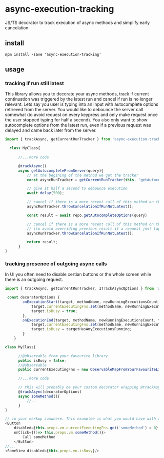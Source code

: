 # async-execution-tracking
JS/TS decorator to track execution of async methods and simplify early cancelation

## install
```
npm install -save 'async-execution-tracking'
```

## usage

### tracking if run still latest
This library allows you to decorate your async methods, track if current continuation was triggered by the latest run and cancel 
if run is no longer relevant. Lets say you user is typing into an input with autocomplete options retrieved from the server. 
You would like to debounce the server call somewhat (to avoid request on every keypress and only make request once the user stopped
typing for half a second). You also only want to show autocomplete options from the latest run, even if a previous request was delayed
and came back later from the server.

```javascript
import { trackAsync, getCurrentRunTracker } from 'async-execution-tracking';

  class MyClass{
  
      //...more code

      @trackAsync()
      async getAutocompleteFromServer(query){
          // at the begining of the method we get the tracker
          const asyncRunTracker = getCurrentRunTracker(this, 'getAutocompleteFromServer');

          // give it half a second to debounce execution
          await delay(500); 

          // cancel if there is a more recent call of this method on this object
          asyncRunTracker.throwCancelationIfRunNotLatest();

          const result = await repo.getAutocompleteOptions(query)

          // cancel if there is a more recent call of this method on this object 
          // (to avoid overriding previous result if a request just lagged)
          asyncRunTracker.throwCancelationIfRunNotLatest();

          return result;
      }
}
```

### tracking presence of outgoing async calls
In UI you often need to disable certian buttons or the whole screen while there is an outgoing request. 
```javascript
import { trackAsync, getCurrentRunTracker, ITrackAsyncOptions } from 'async-execution-tracking';

 const decoratorOptions {
        onExecutionStart(target, methodName, newRunningExecutionsCount){
            target.currentExecutingFns.set(methodName, newRunningExecutionsCount);
            target.isBusy = true;
        },
        onExecutionEnd(target, methodName, newRunningExecutionsCount, targetHasAnyExecutionsRunning){
            target.currentExecutingFns.set(methodName, newRunningExecutionsCount);
            target.isBusy = targetHasAnyExecutionsRunning;
        }
    }

class MyClass{

      //@observable from your favourite library
      public isBusy = false; 
      //@observable
      public currentExecutingFns = new ObservableMapFromYourFavouriteLib();

      //...more code

      // this will probably be your custom decorator wrapping @trackAsync wiht above options
      @trackAsync(decoratorOptions)
      async someMethod(){
          //...
      }
}

// in your markup somwhere. This examplee is what you would have with react-mobx
<Button 
    disabled={this.props.vm.currentExecutingFns.get('someMethod') > 0}
    onClick={()=> this.props.vm.someMethod()}> 
        Call someMethod 
    </Button>
//...
<SomeView disabled={this.props.vm.isBusy}/>
```
